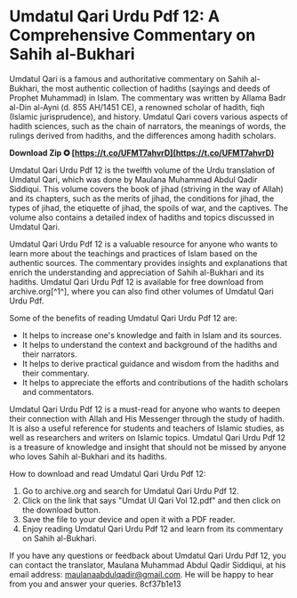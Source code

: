 # Umdatul Qari Urdu Pdf 12: A Comprehensive Commentary on Sahih al-Bukhari
  
Umdatul Qari is a famous and authoritative commentary on Sahih al-Bukhari, the most authentic collection of hadiths (sayings and deeds of Prophet Muhammad) in Islam. The commentary was written by Allama Badr al-Din al-Ayni (d. 855 AH/1451 CE), a renowned scholar of hadith, fiqh (Islamic jurisprudence), and history. Umdatul Qari covers various aspects of hadith sciences, such as the chain of narrators, the meanings of words, the rulings derived from hadiths, and the differences among hadith scholars.
 
**Download Zip ✪ [https://t.co/UFMT7ahvrD](https://t.co/UFMT7ahvrD)**


  
Umdatul Qari Urdu Pdf 12 is the twelfth volume of the Urdu translation of Umdatul Qari, which was done by Maulana Muhammad Abdul Qadir Siddiqui. This volume covers the book of jihad (striving in the way of Allah) and its chapters, such as the merits of jihad, the conditions for jihad, the types of jihad, the etiquette of jihad, the spoils of war, and the captives. The volume also contains a detailed index of hadiths and topics discussed in Umdatul Qari.
  
Umdatul Qari Urdu Pdf 12 is a valuable resource for anyone who wants to learn more about the teachings and practices of Islam based on the authentic sources. The commentary provides insights and explanations that enrich the understanding and appreciation of Sahih al-Bukhari and its hadiths. Umdatul Qari Urdu Pdf 12 is available for free download from archive.org[^1^], where you can also find other volumes of Umdatul Qari Urdu Pdf.
  
Some of the benefits of reading Umdatul Qari Urdu Pdf 12 are:
 
- It helps to increase one's knowledge and faith in Islam and its sources.
- It helps to understand the context and background of the hadiths and their narrators.
- It helps to derive practical guidance and wisdom from the hadiths and their commentary.
- It helps to appreciate the efforts and contributions of the hadith scholars and commentators.

Umdatul Qari Urdu Pdf 12 is a must-read for anyone who wants to deepen their connection with Allah and His Messenger through the study of hadith. It is also a useful reference for students and teachers of Islamic studies, as well as researchers and writers on Islamic topics. Umdatul Qari Urdu Pdf 12 is a treasure of knowledge and insight that should not be missed by anyone who loves Sahih al-Bukhari and its hadiths.
  
How to download and read Umdatul Qari Urdu Pdf 12:

1. Go to archive.org and search for Umdatul Qari Urdu Pdf 12.
2. Click on the link that says "Umdat Ul Qari Vol 12.pdf" and then click on the download button.
3. Save the file to your device and open it with a PDF reader.
4. Enjoy reading Umdatul Qari Urdu Pdf 12 and learn from its commentary on Sahih al-Bukhari.

If you have any questions or feedback about Umdatul Qari Urdu Pdf 12, you can contact the translator, Maulana Muhammad Abdul Qadir Siddiqui, at his email address: maulanaabdulqadir@gmail.com. He will be happy to hear from you and answer your queries.
 8cf37b1e13
 
